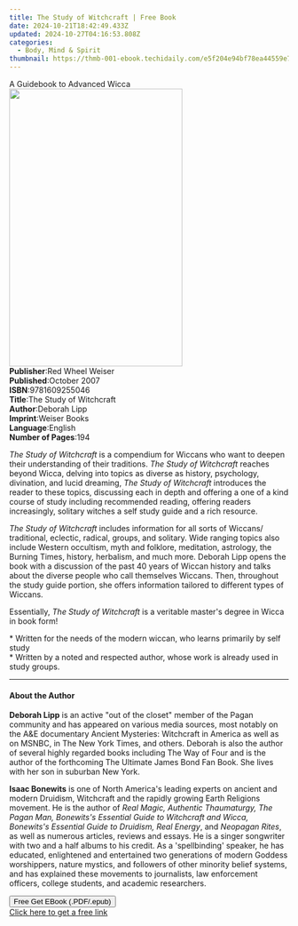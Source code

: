 ```yaml
---
title: The Study of Witchcraft | Free Book
date: 2024-10-21T18:42:49.433Z
updated: 2024-10-27T04:16:53.808Z
categories:
  - Body, Mind & Spirit
thumbnail: https://thmb-001-ebook.techidaily.com/e5f204e94bf78ea44559e7246d1e5b7a17e0c953b582b3eadfacc985dcb75238.jpg
---
```

<main id="book-container">
  <div class="flex flex-col">
    <div class="book-brief flex-1 py-6 px-4 sm:p-6 md:py-10 md:px-8">
      <!-- brief-->
      <div class="book-brief-main">A Guidebook to Advanced Wicca</div>
    </div>
    <div
      class="book-meta-info flex-1 grid gap-4 col-start-1 col-end-3 row-start-1 sm:mb-6 sm:grid-cols-4 lg:gap-6 lg:col-start-2 lg:row-end-6 lg:row-span-6 lg:mb-0"
    >
      <div
        class="book-meta-info-left place-content-center mt-4 p-4 text-sm leading-6 col-start-2 col-span-2 dark:text-slate-400"
      >
        <img
          class="w-full h-500 object-cover rounded-lg sm:h-255 sm:col-span-2 lg:col-span-full"
          src="https://img-001-ebook.techidaily.com/2ae137695d396a626c8a2891952f1067335771eec8ab15f79e42e8af849c94c9.jpg"
          alt=""
          width="312"
          height="500"
        />
      </div>
      <div
        class="book-meta-info-right mt-2 col-start-1 row-start-2 col-span-3 self-center"
      >
        <!-- meta data  -->
        <div class="flex flex-col px-4 md:px-8">
          <div class="flex-1">
            <strong>Publisher</strong>:<span class="px-2"
              >Red Wheel Weiser</span
            >
          </div>
          <div class="flex-1">
            <strong>Published</strong>:<span class="px-2">October 2007</span>
          </div>
          <div class="flex-1">
            <strong>ISBN</strong>:<span class="px-2">9781609255046</span>
          </div>
          <div class="flex-1">
            <strong>Title</strong>:<span class="px-2"
              >The Study of Witchcraft</span
            >
          </div>
          <div class="flex-1">
            <strong>Author</strong>:<span class="px-2">Deborah Lipp</span>
          </div>
          <div class="flex-1">
            <strong>Imprint</strong>:<span class="px-2">Weiser Books</span>
          </div>
          <div class="flex-1">
            <strong>Language</strong>:<span class="px-2">English</span>
          </div>
          <div class="flex-1">
            <strong>Number of Pages</strong>:<span class="px-2">194</span>
          </div>
        </div>
      </div>
    </div>
    <div class="book-description flex-1 py-6 px-4 sm:p-6 md:py-10 md:px-8">
      <div class="book-description-main">
        <div accordion-content="" id="description">
          <p>
            <i>The Study of Witchcraft</i> is a compendium for Wiccans who want
            to deepen their understanding of their traditions.&nbsp;<i
              >The Study of Witchcraft</i
            >
            reaches beyond Wicca, delving into topics as diverse as history,
            psychology, divination, and lucid dreaming,
            <i>The Study of Witchcraft</i> introduces the reader to these
            topics, discussing each in depth and offering a one of a kind course
            of study including recommended reading, offering readers
            increasingly, solitary witches a self study guide and a rich
            resource.
          </p>
          <p>
            <i>The Study of Witchcraft</i> includes information for all sorts of
            Wiccans/ traditional, eclectic, radical, groups, and solitary. Wide
            ranging topics also include Western occultism, myth and folklore,
            meditation, astrology, the Burning Times, history, herbalism, and
            much more. Deborah Lipp opens the book with a discussion of the past
            40 years of Wiccan history and talks about the diverse people who
            call themselves Wiccans. Then, throughout the study guide portion,
            she offers information tailored to different types of Wiccans.
          </p>
          <p>
            Essentially, <i>The Study of Witchcraft</i> is a veritable master's
            degree in Wicca in book form!
          </p>
          <p>
            * Written for the needs of the modern wiccan, who learns primarily
            by self study<br />
            * Written by a noted and respected author, whose work is already
            used in study groups.
          </p>
        </div>
        <div class="accordion-fader"></div>
      </div>
    </div>
    <div class="book-excerpts flex-1 py-6 px-4 sm:p-6 md:py-10 md:px-8">
      <!-- excerpts-->
      <div class="book-excerpts-main">
        <hr />
        <h4 class="placeholder placeholder-heading">
          <span>About the Author</span>
        </h4>
        <p>
          <b>Deborah Lipp</b> is an active "out of the closet" member of the
          Pagan community and has appeared on various media sources, most
          notably on the A&amp;E documentary Ancient Mysteries: Witchcraft in
          America as well as on MSNBC, in The New York Times, and others.
          Deborah is also the author of several highly regarded books including
          The Way of Four and is the author of the forthcoming The Ultimate
          James Bond Fan Book. She lives with her son in suburban New York.
        </p>
        <p>
          <b>Isaac Bonewits</b> is one of North America's leading experts on
          ancient and modern Druidism, Witchcraft and the rapidly growing Earth
          Religions movement. He is the author of
          <i
            >Real Magic, Authentic Thaumaturgy, The Pagan Man, Bonewits's
            Essential Guide to Witchcraft and Wicca, Bonewits's Essential Guide
            to Druidism, Real Energy</i
          >, and <i>Neopagan Rites</i>, as well as numerous articles, reviews
          and essays. He is a singer songwriter with two and a half albums to
          his credit. As a 'spellbinding' speaker, he has educated, enlightened
          and entertained two generations of modern Goddess worshippers, nature
          mystics, and followers of other minority belief systems, and has
          explained these movements to journalists, law enforcement officers,
          college students, and academic researchers.
        </p>
        <p></p>
      </div>
    </div>
    <div
      class="book-about-author flex-1 py-6 px-4 sm:p-6 md:py-10 md:px-8"
    ></div>
    <div class="book-free-get flex-1 py-6 px-4 sm:p-6 md:py-10 md:px-8">
      <button
        id="btn-free-get"
        class="bg-blue-500 hover:bg-blue-700 text-white font-bold py-2 px-4 rounded"
      >
        Free Get EBook (.PDF/.epub)
      </button>
      <div id="countdown-display" class="px-2 text-lg mt-2"></div>
      <a
        id="free-link"
        class="hidden bg-blue-500 hover:bg-blue-700 text-white font-bold py-2 px-4 rounded"
        href="https://www.ebooks.com/en-us/book/1126083/the-study-of-witchcraft/deborah-lipp/"
        target="_blank"
        >Click here to get a free link</a
      >
    </div>
    <script>
      let countdownTime = 0;
      let countdownInterval = null;
      document
        .getElementById('btn-free-get')
        .addEventListener('click', startCountdown);
      function startCountdown() {
        countdownTime = new Date().getTime() + 60000 * 3;
        countdownInterval = setInterval(updateCountdown, 1000);
        document.getElementById('btn-free-get').disabled = true;
        document
          .getElementById('btn-free-get')
          .classList.add('bg-gray-500', 'cursor-not-allowed');
      }
      function updateCountdown() {
        let currentTime = new Date().getTime();
        let timeLeft = countdownTime - currentTime;
        let secondsLeft = Math.floor(timeLeft / 1000);
        document.getElementById('countdown-display').innerHTML =
          `Remaining time: ${secondsLeft} seconds.`;
        if (secondsLeft <= 0) {
          clearInterval(countdownInterval);
          document.getElementById('btn-free-get').classList.add('hidden');
          document.getElementById('free-link').classList.remove('hidden');
          document.getElementById('countdown-display').innerHTML = '';
        }
      }
    </script>
  </div>
</main>

<ins class="adsbygoogle"
      style="display:block"
      data-ad-client="ca-pub-7571918770474297"
      data-ad-slot="8358498916"
      data-ad-format="auto"
      data-full-width-responsive="true"></ins>
    